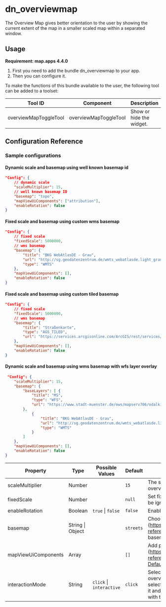# dn_overviewmap
The Overview Map gives better orientation to the user by showing the current extent of the map in a smaller scaled map within a separated window.

## Usage
**Requirement: map.apps 4.4.0**

1. First you need to add the bundle dn_overviewmap to your app.
2. Then you can configure it.

To make the functions of this bundle available to the user, the following tool can be added to a toolset:

| Tool ID               | Component             | Description              |
|-----------------------|-----------------------|--------------------------|
| overviewMapToggleTool | overviewMapToggleTool | Show or hide the widget. |

## Configuration Reference

### Sample configurations

#### Dynamic scale and basemap using well known basemap id
```json
"Config": {
    // dynamic scale
    "scaleMultiplier": 15,
    // well known basemap ID
    "basemap": "topo",
    "mapViewUiComponents": ["attribution"],
    "enableRotation": false
}
```

#### Fixed scale and basemap using custom wms basemap
```json
"Config": {
    // fixed scale
    "fixedScale": 5000000,
    // wms basemap
    "basemap": {
        "title": "BKG WebAtlasDE - Grau",
        "url": "http://sg.geodatenzentrum.de/wmts_webatlasde.light_grau",
        "type": "WMTS"
    },
    "mapViewUiComponents": [],
    "enableRotation": false
}
```

#### Fixed scale and basemap using custom tiled basemap
```json
"Config": {
    // fixed scale
    "fixedScale": 5000000,
    // wms basemap
    "basemap": {
        "title": "Straßenkarte",
        "type": "AGS_TILED",
        "url": "https://services.arcgisonline.com/ArcGIS/rest/services/World_Street_Map/MapServer"
    },
    "mapViewUiComponents": [],
    "enableRotation": false
}
```

#### Dynamic scale and basemap using wms basemap with wfs layer overlay
```json
 "Config": {
    "scaleMultiplier": 15,
    "basemap": {
        "baseLayers": [ {
            "title": "MS",
            "type": "WFS",
            "url": "https://www.stadt-muenster.de/ows/mapserv706/odalkisserv?REQUEST=GetFeature&SERVICE=WFS&VERSION=2.0.0&TYPENAME=ms:gemarkungen&EXCEPTIONS=XML&MAXFEATURES=1000"
        },
            {
                "title": "BKG WebAtlasDE - Grau",
                "url": "http://sg.geodatenzentrum.de/wmts_webatlasde.light_grau",
                "type": "WMTS"
            }
        ]
    },
    "mapViewUiComponents": [],
    "enableRotation": false
}
```

| Property            | Type                 | Possible Values                      | Default       | Description                                                                                                                                            |
|---------------------|----------------------|--------------------------------------|---------------|--------------------------------------------------------------------------------------------------------------------------------------------------------|
| scaleMultiplier     | Number               |                                      | ```15```      | The scale multiplier between the map and the overview map.                                                                                             |
| fixedScale          | Number               |                                      | ```null```    | Set fix overview map scale. If set scaleMultiplier will be ignored.                                                                                    |
| enableRotation      | Boolean              | ```true``` &#124; ```false```        | ```false```   | Enable rotation of the overview map.                                                                                                                   |
| basemap             | String &#124; Object |                                      | ```streets``` | Choose one of the well known basemap IDs (https://developers.arcgis.com/javascript/latest/api-reference/esri-Map.html#basemap) or an own basemap config |
| mapViewUiComponents | Array                |                                      | ```[]```      | Add possible UI components to the overview map (https://developers.arcgis.com/javascript/latest/api-reference/esri-views-ui-DefaultUI.html#components) |
| interactionMode     | String               | ```click``` &#124; ```interactive``` | ```click```   | Selection of the type of interaction with the overview map. 'Click' means that the user can select a new center point for the map by clicking on it and 'interactive' means that the user can interact with the map by panning and zooming.|
